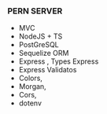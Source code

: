 ### PERN SERVER
- MVC
- NodeJS  + TS
- PostGreSQL
- Sequelize ORM
- Express , Types Express
- Express Validatos
- Colors,
- Morgan,
- Cors,
- dotenv
